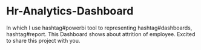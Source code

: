 # Hr-Analytics-Dashboard
In which I use hashtag#powerbi tool to representing hashtag#dashboards, hashtag#report. This Dashboard shows about attrition of employee. Excited to share this project with you.
